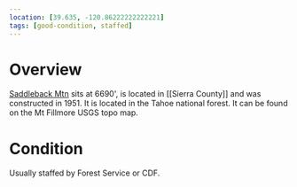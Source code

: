 ```yaml
---
location: [39.635, -120.86222222222221]
tags: [good-condition, staffed]
---
```


# Overview

[Saddleback Mtn](http://www.peakbagging.com/CALookoutPhotos/Saddleback.html) sits at 6690', is located in [[Sierra County]] and was constructed in 1951. It is located in the Tahoe national forest. It can be found on the Mt Fillmore USGS topo map.

# Condition

Usually staffed by Forest Service or CDF.